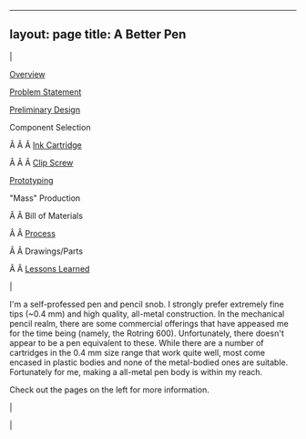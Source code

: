 

---
layout: page
title: A Better Pen
---

  

| 
  

[Overview](https://sites.google.com/site/tayloredwardpeterson/projects/abetterpen)

  

[Problem Statement](https://sites.google.com/site/tayloredwardpeterson/projects/abetterpen/problemstatement)

  

[Preliminary Design](https://sites.google.com/site/tayloredwardpeterson/projects/abetterpen/preliminarydesign)

  

 Component Selection 

 Â Â Â [Ink Cartridge](https://sites.google.com/site/tayloredwardpeterson/projects/abetterpen/cartridgeselection)

 Â Â Â [Clip Screw](https://sites.google.com/site/tayloredwardpeterson/projects/abetterpen/clipscrewselection)

  

[Prototyping](https://sites.google.com/site/tayloredwardpeterson/projects/abetterpen/alphaprototype)

  

 "Mass" Production 

 Â Â Bill of Materials 

 Â Â [Process](https://sites.google.com/site/tayloredwardpeterson/projects/abetterpen/process)

 Â Â Drawings/Parts 

 Â Â [Lessons Learned](https://sites.google.com/site/tayloredwardpeterson/projects/abetterpen/lessonslearned)

 | 

I'm a self-professed pen and pencil snob. I strongly prefer extremely fine tips (~0.4 mm) and high quality, all-metal construction. In the mechanical pencil realm, there are some commercial offerings that have appeased me for the time being (namely, the Rotring 600). Unfortunately, there doesn't appear to be a pen equivalent to these. While there are a number of cartridges in the 0.4 mm size range that work quite well, most come encased in plastic bodies and none of the metal-bodied ones are suitable. Fortunately for me, making a all-metal pen body is within my reach.

  

 Check out the pages on the left for more information. 

 | 
  

 |

  


